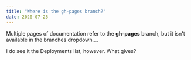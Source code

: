 ```yaml
---
title: "Where is the gh-pages branch?"
date: 2020-07-25
---
```

Multiple pages of documentation refer to the **gh-pages** branch, but it isn't available in the branches dropdown....

I do see it the Deployments list, however. What gives?
